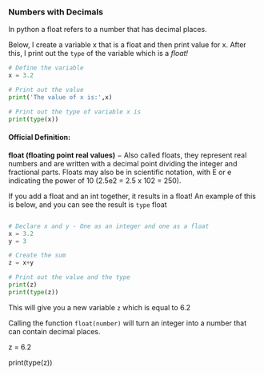 ### Numbers with Decimals
In python a float refers to a number that has decimal places.  

Below, I create a variable x that is a float and then print value for x.  After this, I print out the `type` of the variable which is a _float!_

```python
# Define the variable
x = 3.2

# Print out the value
print('The value of x is:',x)

# Print out the type of variable x is
print(type(x))
```

#### Official Definition:

**float (floating point real values)** − Also called floats, they represent real numbers and are written with a decimal point dividing the integer and fractional parts. Floats may also be in scientific notation, with E or e indicating the power of 10 (2.5e2 = 2.5 x 102 = 250).


If you add a float and an int together, it results in a float!  An example of this is below, and you can see the result is `type` float
```python

# Declare x and y - One as an integer and one as a float
x = 3.2
y = 3

# Create the sum
z = x+y

# Print out the value and the type
print(z)
print(type(z))
```

This will give you a new variable `z` which is equal to 6.2

Calling the function `float(number)` will turn an integer into a number that can contain decimal places.

z = 6.2

print(type(z))

